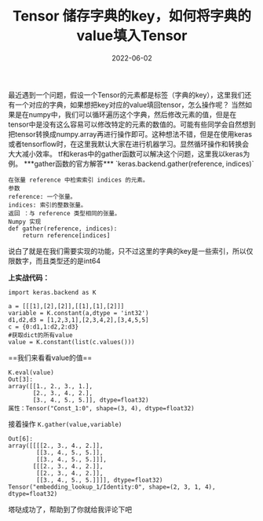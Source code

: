 ﻿---
title: Tensor 储存字典的key，如何将字典的value填入Tensor
date: 2022-06-02
tags: tensorflow
categories: 编程
thumbnail: https://tva3.sinaimg.cn/mw690/94aee95bgy1h2tsl9v8srj21hc0u0k3u.jpg
mathjax: true
---
<meta name="referrer" content="no-referrer" />
最近遇到一个问题，假设一个Tensor的元素都是标签（字典的key），这里我们还有一个对应的字典，如果想把key对应的value填回tensor，怎么操作呢？
当然如果是在numpy中，我们可以循环遍历这个字典，然后修改元素的值，但是在tensor中是没有这么容易可以修改特定的元素的数值的。可能有些同学会自然想到把tensor转换成numpy.array再进行操作即可。这种想法不错，但是在使用keras 或者tensorflow时，在这里我默认大家在进行机器学习。显然循环操作和转换会大大减小效率。
tf和keras中的gather函数可以解决这个问题，这里我以keras为例。
***gather函数的官方解答***
`keras.backend.gather(reference, indices)`

```
在张量 reference 中检索索引 indices 的元素。
参数
reference: 一个张量。
indices: 索引的整数张量。
返回 ：与 reference 类型相同的张量。
Numpy 实现
def gather(reference, indices):
    return reference[indices]
```
说白了就是在我们需要实现的功能，只不过这里的字典的key是一些索引，所以仅限数字，而且类型还的是int64


__上实战代码：__

```
import keras.backend as K

a = [[[1],[2],[2]],[[1],[1],[2]]]
variable = K.constant(a,dtype = 'int32')
d1,d2,d3 = [1,2,3,1],[2,3,4,2],[3,4,5,5]
c = {0:d1,1:d2,2:d3}
#获取dict的所有value
value = K.constant(list(c.values()))
```
==我们来看看value的值==

```
K.eval(value)
Out[3]: 
array([[1., 2., 3., 1.],
       [2., 3., 4., 2.],
       [3., 4., 5., 5.]], dtype=float32)
属性：Tensor("Const_1:0", shape=(3, 4), dtype=float32)
```
接着操作   `K.gather(value,variable)`

```
Out[6]: 
array([[[[2., 3., 4., 2.]],
        [[3., 4., 5., 5.]],
        [[3., 4., 5., 5.]]],
       [[[2., 3., 4., 2.]],
        [[2., 3., 4., 2.]],
        [[3., 4., 5., 5.]]]], dtype=float32)
Tensor("embedding_lookup_1/Identity:0", shape=(2, 3, 1, 4), dtype=float32)
```
塔哒成功了，帮助到了你就给我评论下吧
